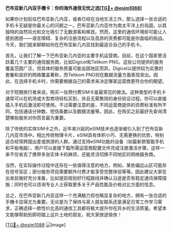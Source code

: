 **巴布亚新几内亚手機卡：你的海外通信无忧之选[[TG💪+ @esim1088](https://t.me/s/esim1088)]**

如果你计划前往巴布亚新几内亚，或者已经在当地生活工作，那么选择一张合适的手机卡无疑是你最关心的问题之一。巴布亚新几内亚作为南太平洋上的岛国，以其独特的自然风光和文化吸引了无数游客和移民。然而，这里的通信环境却可能让人感到困惑——语言障碍、复杂的注册流程以及高昂的资费都可能是你面临的挑战。今天，我们就来聊聊如何在巴布亚新几内亚找到最适合自己的手机卡。

首先，让我们了解一下巴布亚新几内亚的主要手机运营商。目前，在这个国家里活跃着几个主要的通信服务商，比如Digicel和Telikom PNG。这些公司提供的服务覆盖范围广泛，但具体的服务质量可能会因地区而异。Digicel以提供较为实惠的套餐和良好的网络覆盖著称，而Telikom PNG则在数据流量方面表现突出。因此，在选择手机卡时，你需要根据自己的需求来决定哪家运营商更符合你的期望。

对于短期旅行者来说，购买一张预付费SIM卡是最常见的做法。这种类型的手机卡通常可以在机场或大型商场轻松买到，并且无需繁琐的身份验证过程。你可以直接插入手机后激活即可使用。不过需要注意的是，不同运营商提供的资费标准有所不同，包括通话分钟数、短信条数以及数据流量等。因此，在购买之前最好先查询清楚哪些服务对你而言最为重要。

除了传统的实体SIM卡之外，近年来兴起的eSIM技术也逐渐被引入到了巴布亚新几内亚市场中。相比传统物理卡片，eSIM具有体积小巧、无需更换的优势，特别适合经常跨国出差或旅游的人群。通过支持eSIM功能的设备（如最新款智能手机和平板电脑），用户可以直接下载所需运营商配置文件完成注册激活步骤。这样一来不仅省去了携带多张实体卡的麻烦，还能灵活切换不同地区的网络服务商。

当然，在实际操作过程中还存在一些值得注意的地方。例如，某些偏远山区可能存在信号盲区；部分服务项目需要额外付费才能享受完整体验等等。因此建议大家在出发前做好充分准备，比如提前规划好行程路线并确认沿途是否有稳定通讯保障措施；同时也可以咨询专业人士获取更多关于产品性能及价格对比方面的信息。

总之，在巴布亚新几内亚这样一个充满魅力但也略显复杂的地方，拥有一张合适的手機卡显得尤为重要。无论是为了保持与家人朋友联系还是满足日常工作学习需求，正确选择一款性价比高的通信工具都将极大提升你在异乡的生活质量。希望本文能够帮助到即将踏上这片土地的朋友，祝大家旅途愉快！

[[TG💪+ @esim1088](https://t.me/s/esim1088) ![Image](https://i.postimg.cc/4NQfJmqS/Snipaste-2025-05-13-00-14-12.png)]